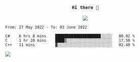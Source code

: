 <h4 align="center"><samp> Hi there 👋  </samp></h4>

<p align="center">
  
  <a href="https://github.com/bznick98">
    <img align="center" src="https://github-readme-stats.vercel.app/api?username=bznick98&&count_private=true&hide=issues,prs&include_all_commits=true&show_icons=true&theme=gruvbox" />
  </a>
  
  <!--START_SECTION:waka-->

```text
From: 27 May 2022 - To: 03 June 2022

C#    6 hrs 8 mins    ████████████████████░░░░░   80.02 %
C     1 hr 20 mins    ████▒░░░░░░░░░░░░░░░░░░░░   17.50 %
C++   11 mins         ▓░░░░░░░░░░░░░░░░░░░░░░░░   02.48 %
```

<!--END_SECTION:waka-->
  
 
</p>

![](https://visitor-badge.glitch.me/badge?page_id=bznick98.bznick98)
